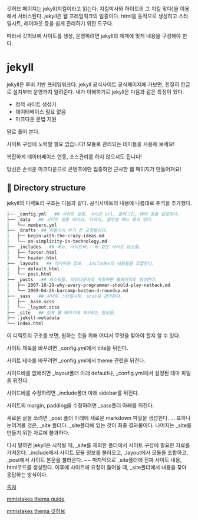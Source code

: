 깃허브 페이지는 jekyll(지킬이라고 읽는다. 지킬박사와 하이드의 그 지킬 맞다)을 이용해서 서비스된다. jekyll은 웹 프레임워크의 일종이다. html을 동적으로 생성하고 스타일시트, 레이아웃 등을 쉽게 관리하기 위한 도구다.

따라서 깃허브에 사이트를 생성, 운영하려면 jekyll의 체계에 맞게 내용을 구성해야 한다.

# jekyll

jekyll은 루비 기반 프레임워크다. jekyll 공식사이트 공식페이지에 가보면, 친절히 한글로 설치부터 운영까지 알려준다. 내가 이해하기로 jekyll은 다음과 같은 특징이 있다.

* 정적 사이트 생성기
* 데이터베이스 필요 없음
* 마크다운 문법 지원

말로 풀어 본다.

사이트 구성에 노력할 필요 없습니다! 모듈로 관리되는 테마들을 사용해 보세요!

복잡하게 데이터베이스 연동, 소스관리를 하지 않으셔도 됩니다!

당신은 손쉬운 마크다운으로 콘텐츠에만 집중하면 근사한 웹 페이지가 만들어져요!

## 📂 Directory structure
jekyll의 디렉토리 구조는 다음과 같다. 공식사이트의 내용에 나름대로 주석을 추가했다.
```bash
├── _config.yml   ## 사이트 설정. 사이트 url, 플러그인, 테마 등을 설정한다.
├── _data   ## 사이트 공통 데이터. 다국어, 글로벌 메뉴 등이 있다.
|   └── members.yml
├── _drafts  ## 퍼블리시 하기 전 포맷들이다.
|   ├── begin-with-the-crazy-ideas.md
|   └── on-simplicity-in-technology.md
├── _includes   ## 메뉴, 사이드바.. 와 같은 사이트 요소들.
|   ├── footer.html
|   └── header.html
├── _layouts   ## 레이아웃 정보. _includes의 내용들을 조합한다.
|   ├── default.html
|   └── post.html
├── _posts   ## 포스팅들. 마크다운으로 저장하면 웹페이지로 생성한다.
|   ├── 2007-10-29-why-every-programmer-should-play-nethack.md
|   └── 2009-04-26-barcamp-boston-4-roundup.md
├── _sass   ## 사이트 스타일시트. scss로 관리된다.
|   ├── _base.scss
|   └── _layout.scss
├── _site   ## 실제 웹 페이지에 게시되는 정보들.
├── .jekyll-metadata
└── index.html
```

이 디렉토리 구조를 보면, 원하는 것을 위해 어디서 무엇을 찾아야 할지 알 수 있다.

사이트 제목을 바꾸려면 _config.yml에서 title을 뒤진다.

사이트 테마를 바꾸려면 _config.yml에서 theme 관련을 뒤진다.

사이드바를 없애려면 _layout폴더 아래 default나, _config.yml에서 설정된 테마 파일을 뒤진다.

사이드바를 수정하려면 _include폴더 아래 sidebar를 뒤진다.

사이트의 margin, padding을 수정하려면 _sass폴더 아래를 뒤진다.

새로운 글을 쓰려면 _post 폴더 아래에 새로운 markdown 파일을 생성한다.
…
또하나 눈여겨볼 것은, _site 폴더다. _site폴더에 있는 것이 최종 결과물이다. 나머지는 _site를 만들기 위한 자료에 불과하다.

다시 말하면 jekyll은 시작될 때, _site를 제외한 폴더에서 사이트 구성에 필요한 자료를 가져온다. _include에서 사이트 모듈 정보를 불러오고, _layout에서 모듈을 조합하고, _post에서 사이트 본문을 불러온다. ~~ 마지막으로 _site폴더에 진짜 사이트 내용, html코드를 생성한다. 이후에 사이트에 요청이 들어올 때, _site폴더에서 내용을 찾아 응답하는 방식이다.

[출처](https://andole87.github.io/web/making-themeof-minimal-mistakes-2/#)

[mmistakes thema guide](https://mmistakes.github.io/minimal-mistakes/docs/structure/)

[mmistakes thema 깃허브](https://github.com/mmistakes/minimal-mistakes)
